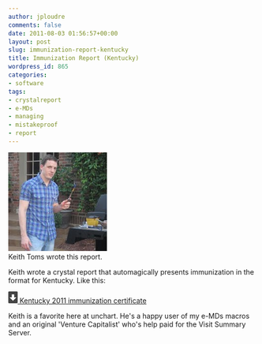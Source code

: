 ```yaml
---
author: jploudre
comments: false
date: 2011-08-03 01:56:57+00:00
layout: post
slug: immunization-report-kentucky
title: Immunization Report (Kentucky)
wordpress_id: 865
categories:
- software
tags:
- crystalreport
- e-MDs
- managing
- mistakeproof
- report
---
```


![](/files/2011/08/keithtoms.jpg)  
Keith Toms wrote this report. 

Keith wrote a crystal report that automagically presents immunization in the format for  Kentucky. Like this:

[![](/files/2011/01/57-download.png) Kentucky 2011 immunization certificate](/files/2011/08/kentucky-2011-immunization-certificate.zip)

Keith is a favorite here at unchart. He's a happy user of my e-MDs macros and an original 'Venture Capitalist' who's help paid for the Visit Summary Server.
